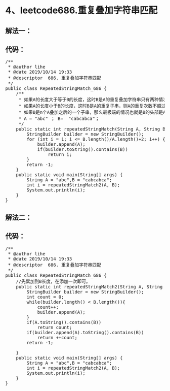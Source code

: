 4、leetcode686.重复叠加字符串匹配
==
解法一：
--  
代码： 
--
<pre>
/**
 * @author lihe
 * @date 2019/10/14 19:33
 * @descriptor  686. 重复叠加字符串匹配
 */
public class RepeatedStringMatch_686 {
    /**
     * 如果A的长度大于等于B的长度，这时B是A的重复叠加字符串只有两种情况，第一种就是本身B就是A的子串（比如A = “abcdefg”, B = “bcd”），第二种就是B是两个A的子串(A = “abcdefg”, B = “efgab”, 2 * A == “abcdefgabcdefg”)。
     * 如果A的长度小于B的长度，这时B是A的重复子串，则A的重复次数不超过 Bsize / Asize + 2。其中“Bsize / Asize”代表的B串中间A重复的次数，“+2”代表的首尾各添加一个A串。
     * 如果B是n个A叠加之后的一个子串，那么最极端的情况也就是B的头部是A的后面一部分，B的尾部是A的前面一部分，比如：
     * A = "abc" ； B=  "cabcabca"；
     */
    public static int repeatedStringMatch(String A, String B) {
        StringBuilder builder = new StringBuilder();
        for (int i = 1; i <= B.length()/A.length()+2; i++) {
            builder.append(A);
            if(builder.toString().contains(B))
                return i;
        }
        return -1;
    }
    public static void main(String[] args) {
        String A = "abc",B = "cabcabca";
        int i = repeatedStringMatch2(A, B);
        System.out.println(i);
    }
}
</pre>
解法二：
--    
代码： 
--
<pre>
/**
 * @author lihe
 * @date 2019/10/14 19:33
 * @descriptor  686. 重复叠加字符串匹配
 */
public class RepeatedStringMatch_686 {
    //先累加到B长度，在添加一次即可。
    public static int repeatedStringMatch2(String A, String B) {
        StringBuilder builder = new StringBuilder();
        int count = 0;
        while(builder.length() < B.length()){
            count++;
            builder.append(A);
        }
        if(A.toString().contains(B))
            return count;
        if(builder.append(A).toString().contains(B))
            return ++count;
        return -1;

    }
    public static void main(String[] args) {
        String A = "abc",B = "cabcabca";
        int i = repeatedStringMatch2(A, B);
        System.out.println(i);
    }
}
</pre>
